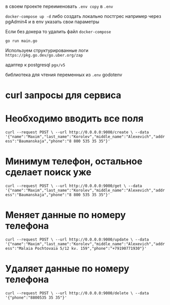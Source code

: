 в своем проекте переименовать `.env copy` в `.env`

`docker-compose up -d` либо создать локально постгрес например через pgAdmin4 и в env указать свои параметры

Если без докера то удалить файл `docker-compose`

`go run main.go`

Используем структурированные логи `https://pkg.go.dev/go.uber.org/zap`

адаптер к postgresql `pgx/v5`

библиотека для чтения переменных из `.env` godotenv


# curl запросы для сервиса

# Необходимо вводить все поля
`curl --request POST \
  --url http://0.0.0.0:9000/create \
  --data '{"name":"Maxim","last_name":"Korolev","middle_name":"Alexevich","address":"Baumanskaja","phone":"8 800 535 35 35"}'`

# Минимум телефон, остальное  сделает поиск уже
`curl --request POST \
  --url http://0.0.0.0:9000/get \
  --data '{"name":"Maxim","last_name":"Korolev","middle_name":"Alexevich","address":"Baumanskaja","phone":"8 800 535 35 35"}'`

# Меняет данные по номеру телефона
`curl --request POST \
  --url http://0.0.0.0:9000/update \
  --data '{"name":"Maxim","last_name":"Korolev","middle_name":"Alexevich","address":"Malaia Pochtovaia 5/12 kv. 159","phone":"+79190771930"}'`

# Удаляет данные по номеру телефона
`curl --request POST \
  --url http://0.0.0.0:9000/delete \
  --data '{"phone":"8800535 35 35"}'`